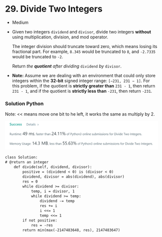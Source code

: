 # 29. Divide Two Integers

* Medium
*   Given two integers `dividend` and `divisor`, divide two integers **without** using multiplication, division, and mod operator.

    The integer division should truncate toward zero, which means losing its fractional part. For example, `8.345` would be truncated to `8`, and `-2.7335` would be truncated to `-2`.

    Return _the **quotient** after dividing_ `dividend` _by_ `divisor`.
* **Note:** Assume we are dealing with an environment that could only store integers within the **32-bit** signed integer range: `[−231, 231 − 1]`. For this problem, if the quotient is **strictly greater than** `231 - 1`, then return `231 - 1`, and if the quotient is **strictly less than** `-231`, then return `-231`.

### Solution Python&#x20;

Note:  << means move one bit to he left, it works the same as multiply by 2.&#x20;

![](<../.gitbook/assets/image (18) (1) (1) (1) (1) (1).png>)

```
class Solution:
# @return an integer
    def divide(self, dividend, divisor):
        positive = (dividend < 0) is (divisor < 0)
        dividend, divisor = abs(dividend), abs(divisor)
        res = 0
        while dividend >= divisor:
            temp, i = divisor, 1
            while dividend >= temp:
                dividend -= temp
                res += i
                i <<= 1
                temp <<= 1
        if not positive:
            res = -res
        return min(max(-2147483648, res), 2147483647)
```

